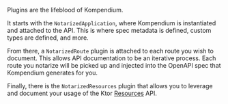 Plugins are the lifeblood of Kompendium.

It starts with the `NotarizedApplication`, where Kompendium is instantiated and attached to the API. This is where spec
metadata is defined, custom types are defined, and more.

From there, a `NotarizedRoute` plugin is attached to each route you wish to document. This allows API documentation to
be an iterative process. Each route you notarize will be picked up and injected into the OpenAPI spec that Kompendium
generates for you.

Finally, there is the `NotarizedResources` plugin that allows you to leverage and document your usage of the
Ktor [Resources](https://ktor.io/docs/server-resources.html) API.
